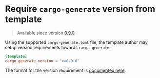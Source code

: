 # Require `cargo-generate` version from template

> Available since version [0.9.0](https://github.com/cargo-generate/cargo-generate/releases/tag/v0.9.0)

Using the supported `cargo-generate.toml` file, the template author may setup version requirements towards `cargo-generate`.

```toml
[template]
cargo_generate_version = ">=0.9.0"
```

The format for the version requirement is [documented here](https://doc.rust-lang.org/cargo/reference/specifying-dependencies.html).
